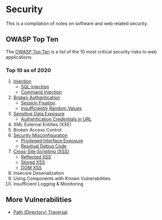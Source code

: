 # Security

This is a compilation of notes on software and web related security.

## OWASP Top Ten

The [OWASP Top Ten](https://owasp.org/www-project-top-ten/) is a list of the 10 most critical security risks to web applications.

### Top 10 as of 2020

1. [Injection](./injection)
    * [SQL Injection](./injection/sql_injection.md)
    * [Command Injection](./injection/command_injection)
2. [Broken Authentication](./broken_authentication)
    * [Session Fixation](./broken_authentication/session_fixation.md)
    * [Insufficiently Random Values](./broken_authentication/insufficiently_random_values.md)
3. [Sensitive Data Exposure](./sensitive_data_exposure)
    * [Authentication Credentials in URL](./sensitive_data_exposure/authentication_credentials_in_url.md)
4. XML External Entities (XXE)
5. Broken Access Control
6. [Security Misconfiguration](./security_misconfiguration)
    * [Privileged Interface Exposure](./security_misconfiguration/privileged_interface_exposure.md)
    * [Residual Debug Code](./security_misconfiguration/residual_debug_code.md)
7. [Cross-Site Scripting (XSS)](./cross_site_scripting)
    * [Reflected XSS](./cross_site_scripting/reflected_xss.md)
    * [Stored XSS](./cross_site_scripting/stored_xss.md)
    * [DOM XSS](./cross_site_scripting/dom_xss.md)
8. Insecure Deserialization
9. Using Components with Known Vulnerabilities
10. Insufficient Logging & Monitoring

## More Vulnerabilities

* [Path (Directory) Traversal](./path_traversal)
